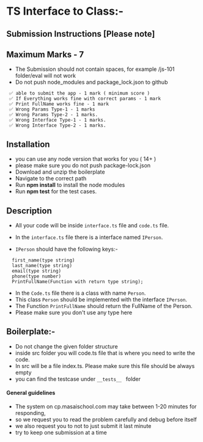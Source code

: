 # TS Interface to Class:-

## Submission Instructions [Please note]

## Maximum Marks - 7

- The Submission should not contain spaces, for example /js-101 folder/eval will not work
- Do not push node_modules and package_lock.json to github

```
 ✅ able to submit the app - 1 mark ( minimum score )
 ✅ If Everything works fine with correct params - 1 mark
 ✅ Print FullName works fine - 1 mark
 ✅ Wrong Params Type-1 - 1 marks
 ✅ Wrong Params Type-2 - 1 marks.
 ✅ Wrong Interface Type-1 - 1 marks.
 ✅ Wrong Interface Type-2 - 1 marks.

```

## Installation

- you can use any node version that works for you ( 14+ )
- please make sure you do not push package-lock.json
- Download and unzip the boilerplate
- Navigate to the correct path
- Run **npm install** to install the node modules
- Run **npm test** for the test cases.

## Description

- All your code will be inside `interface.ts` file and `code.ts` file.

- In the `interface.ts` file there is a interface named `IPerson`.

- `IPerson` should have the following keys:-

```
  first_name(type string)
  last_name(type string)
  email(type string)
  phone(type number)
  PrintFullName(Function with return type string);
```

- In the `Code.ts` file there is a class with name `Person`.
- This class `Person` should be implemented with the interface `IPerson`.
- The Function `PrintFullName` should return the FullName of the Person.
- Please make sure you don't use any type here

## Boilerplate:-

- Do not change the given folder structure
- inside src folder you will code.ts file that is where you need to write the code.
- In src will be a file index.ts. Please make sure this file should be always empty
- you can find the testcase under `__tests__ ` folder

#### General guidelines

- The system on cp.masaischool.com may take between 1-20 minutes for responding,
- so we request you to read the problem carefully and debug before itself
- we also request you to not to just submit it last minute
- try to keep one submission at a time
